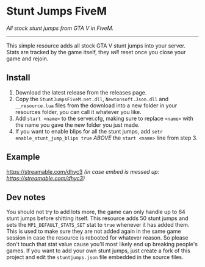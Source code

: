 # Stunt Jumps FiveM
*All stock stunt jumps from GTA V in FiveM.*

----------

This simple resource adds all stock GTA V stunt jumps into your server. Stats are tracked by the game itself, they _will_ reset once you close your game and rejoin.

## Install
1. Download the latest release from the releases page.
2. Copy the `StuntJumpsFiveM.net.dll`, `Newtonsoft.Json.dll` and `__resource.lua` files from the download into a new folder in your resources folder, you can call it whatever you like.
3. Add `start <name>` to the server.cfg, making sure to replace `<name>` with the name you gave the new folder you just made.
4. If you want to enable blips for all the stunt jumps, add `setr enable_stunt_jump_blips true` _ABOVE_ the `start <name>` line from step 3.


## Example
https://streamable.com/dhyc3
*(in case embed is messed up: https://streamable.com/dhyc3)*

## Dev notes
You should not try to add lots more, the game can only handle up to 64 stunt jumps before shitting itself. This resource adds 50 stunt jumps and sets the `MP1_DEFAULT_STATS_SET` stat to `true` whenever it has added them. This is used to make sure they are not added again in the same game session in case the resource is rebooted for whatever reason. So please don't touch that stat value cause you'll most likely end up breaking people's games. If you want to add your own stunt jumps, just create a fork of this project and edit the `stuntjumps.json` file embedded in the source files.